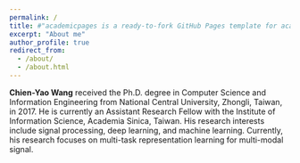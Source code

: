 ```yaml
---
permalink: /
title: #"academicpages is a ready-to-fork GitHub Pages template for academic personal websites"
excerpt: "About me"
author_profile: true
redirect_from: 
  - /about/
  - /about.html
---
```


<strong>Chien-Yao Wang</strong> received the Ph.D. degree in Computer Science and Information Engineering from National Central University, Zhongli, Taiwan, in 2017. He is currently an Assistant Research Fellow with the Institute of Information Science, Academia Sinica, Taiwan. His research interests include signal processing, deep learning, and machine learning. Currently, his research focuses on multi-task representation learning for multi-modal signal.
